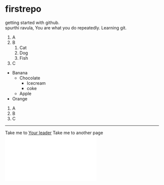 # firstrepo
getting started with github.<br>
spurthi ravula, You are what you do repeatedly.
Learning git.


1. A
13. B
    1. Cat
    2.  Dog
    3.  Fish
2. C

* Banana
   * Chocolate
     * Icecream
     * coke
   * Apple
* Orange

1. A
1. B
1. C

***********
Take me to [Your leader](https://www.whitehouse.gov)
Take me to another page ![Some adorable cat image](cat_page.md)
